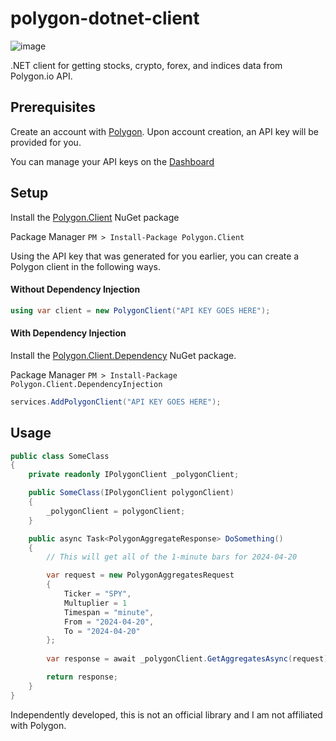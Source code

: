 # polygon-dotnet-client

![image](https://github.com/rwitzlib/polygon-dotnet-client/blob/master/docs/polygon_icon.png)

.NET client for getting stocks, crypto, forex, and indices data from Polygon.io API.

## Prerequisites
Create an account with [Polygon](https://www.polygon.io).  Upon account creation, an API key will be provided for you.

You can manage your API keys on the [Dashboard](https://polygon.io/dashboard/api-keys)

## Setup

Install the [Polygon.Client](http://nuget.org/packages/polygon.client) NuGet package 

Package Manager `PM > Install-Package Polygon.Client`

Using the API key that was generated for you earlier, you can create a Polygon client in the following ways.

#### Without Dependency Injection

```c#
using var client = new PolygonClient("API KEY GOES HERE");
```

#### With Dependency Injection

Install the [Polygon.Client.Dependency](http://nuget.org/packages/polygon.client.dependencyinjection) NuGet package.

Package Manager `PM > Install-Package Polygon.Client.DependencyInjection`

```c#
services.AddPolygonClient("API KEY GOES HERE");
```

## Usage

```c#
public class SomeClass
{
    private readonly IPolygonClient _polygonClient;

    public SomeClass(IPolygonClient polygonClient)
    {
        _polygonClient = polygonClient;
    }

    public async Task<PolygonAggregateResponse> DoSomething()
    {
        // This will get all of the 1-minute bars for 2024-04-20

        var request = new PolygonAggregatesRequest
        {
            Ticker = "SPY",
            Multuplier = 1
            Timespan = "minute",
            From = "2024-04-20",
            To = "2024-04-20"
        };
        
        var response = await _polygonClient.GetAggregatesAsync(request);

        return response;
    }
}
```


Independently developed, this is not an official library and I am not affiliated with Polygon.